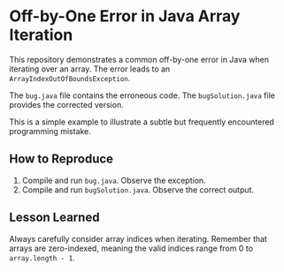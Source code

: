 # Off-by-One Error in Java Array Iteration

This repository demonstrates a common off-by-one error in Java when iterating over an array.  The error leads to an `ArrayIndexOutOfBoundsException`.

The `bug.java` file contains the erroneous code. The `bugSolution.java` file provides the corrected version.

This is a simple example to illustrate a subtle but frequently encountered programming mistake.

## How to Reproduce

1. Compile and run `bug.java`. Observe the exception.
2. Compile and run `bugSolution.java`. Observe the correct output.

## Lesson Learned

Always carefully consider array indices when iterating.  Remember that arrays are zero-indexed, meaning the valid indices range from 0 to `array.length - 1`.